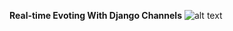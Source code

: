 **Real-time Evoting With Django Channels**
![alt text](https://github.com/rexeze/evoting-django-channels/tree/master/resources/realtime-chat.png)

